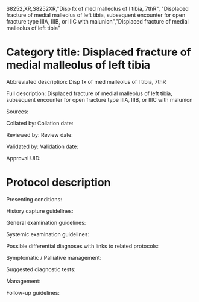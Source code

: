 S8252,XR,S8252XR,"Disp fx of med malleolus of l tibia, 7thR", "Displaced fracture of medial malleolus of left tibia, subsequent encounter for open fracture type IIIA, IIIB, or IIIC with malunion","Displaced fracture of medial malleolus of left tibia"
# Category title: Displaced fracture of medial malleolus of left tibia

Abbreviated description: Disp fx of med malleolus of l tibia, 7thR

Full description: Displaced fracture of medial malleolus of left tibia, subsequent encounter for open fracture type IIIA, IIIB, or IIIC with malunion

Sources:

Collated by:
Collation date:

Reviewed by:
Review date:

Validated by:
Validation date:

Approval UID:

# Protocol description

Presenting conditions:

History capture guidelines:

General examination guidelines:

Systemic examination guidelines:

Possible differential diagnoses with links to related protocols:

Symptomatic / Palliative management:

Suggested diagnostic tests:

Management:

Follow-up guidelines:
